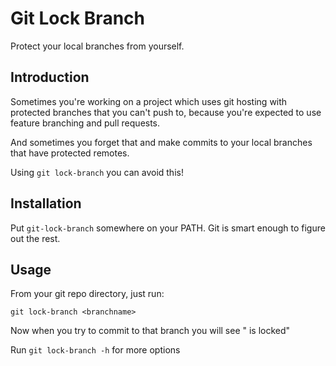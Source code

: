 Git Lock Branch
==================

Protect your local branches from yourself.

Introduction
------------

Sometimes you're working on a project which uses git hosting with protected
branches that you can't push to, because you're expected to use feature
branching and pull requests.

And sometimes you forget that and make commits to your local branches that have
protected remotes.

Using `git lock-branch` you can avoid this!


Installation
------------

Put `git-lock-branch` somewhere on your PATH. Git is smart enough to figure
out the rest.


Usage
-----

From your git repo directory, just run:

```
git lock-branch <branchname>
```

Now when you try to commit to that branch you will see "<branch> is locked"

Run `git lock-branch -h` for more options
